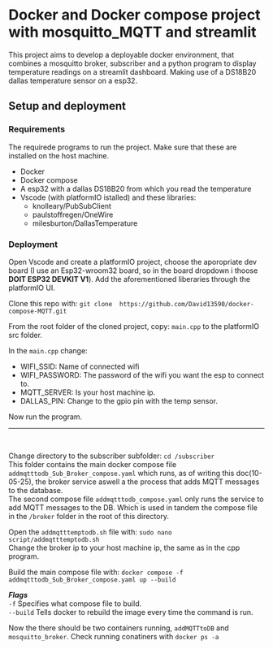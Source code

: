 # Docker and Docker compose project with mosquitto_MQTT and streamlit 
This project aims to develop a deployable docker environment, that combines a mosquitto broker, 
subscriber and a python program to display temperature readings on a streamlit dashboard. Making use of a DS18B20 dallas temperature sensor on a esp32.

## Setup and deployment
### Requirements
The requirede programs to run the project. Make sure that these are installed on the host machine.
* Docker
* Docker compose
* A esp32 with a dallas DS18B20 from which you read the temperature
* Vscode (with platformIO istalled) and these libraries:
    * knolleary/PubSubClient
    * paulstoffregen/OneWire
    * milesburton/DallasTemperature

### Deployment
Open Vscode and create a platformIO project, choose the aporopriate dev board (I use an Esp32-wroom32 board, so in the board dropdown i thoose **DOIT ESP32 DEVKIT V1**). Add the aforementioned liberaries through the platformIO UI.  

Clone this repo with: ```git clone  https://github.com/David13590/docker-compose-MQTT.git```


From the root folder of the cloned project, copy: ```main.cpp``` to the platformIO src folder. 

In the ```main.cpp``` change: 
* WIFI_SSID: Name of connected wifi
* WIFI_PASSWORD: The password of the wifi you want the esp to connect to.
* MQTT_SERVER: Is your host machine ip.
* DALLAS_PIN: Change to the gpio pin with the temp sensor. 

Now run the program.
___________________________
<br>

Change directory to the subscriber subfolder: ```cd /subscriber```  
This folder contains the main docker compose file ```addmqtttodb_Sub_Broker_compose.yaml``` which runs, as of writing this doc(10-05-25), the broker service aswell a the process that adds MQTT messages to the database.  
The second compose file ```addmqtttodb_compose.yaml``` only runs the service to add MQTT messages to the DB. Which is used in tandem the compose file in the ```/broker``` folder in the root of this directory.

Open the ```addmqtttemptodb.sh``` file with: ```sudo nano script/addmqtttemptodb.sh```  
Change the broker ip to your host machine ip, the same as in the cpp program.

Build the main compose file with: ```docker compose -f addmqtttodb_Sub_Broker_compose.yaml up --build ```  

***Flags***  
```-f``` Specifies what compose file to build.  
```--build``` Tells docker to rebuild the image every time the command is run.

Now the there should be two containers running, ```addMQTTtoDB``` and ```mosquitto_broker```. Check running conatiners with ```docker ps -a```